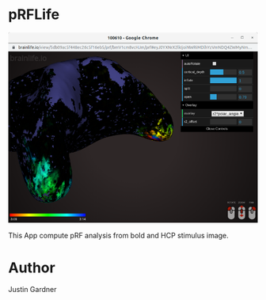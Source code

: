 # pRFLife

![screen](screen.png)

This App compute pRF analysis from bold and HCP stimulus image.

# Author 

Justin Gardner




